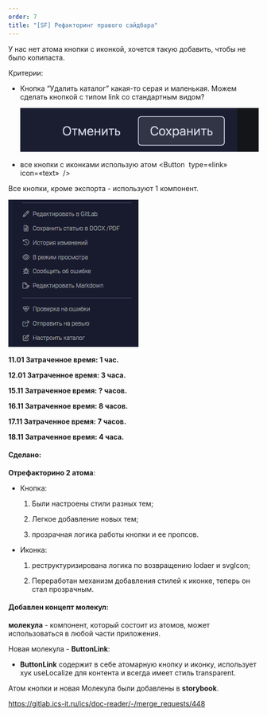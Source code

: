 ```yaml
---
order: 7
title: "[SF] Рефакторинг правого сайдбара"
---
```


У нас нет атома кнопки с иконкой, хочется такую добавить, чтобы не было копипаста.

Критерии:

-  Кнопка “Удалить каталог” какая-то серая и маленькая. Можем сделать кнопкой с типом link со стандартным видом?

   ![](./exists-in-source_0.png)

-  все кнопки с иконками использую атом \<Button  type=«link» icon=«text»  />

Все кнопки, кроме экспорта - используют 1 компонент.

![](./button-fix_0.png "Кнопки")

**11\.01 Затраченное время: 1 час.**

**12\.01 Затраченное время: 3 часа.**

**15\.11 Затраченное время: ? часов.**

**16\.11 Затраченное время: 8 часов.**

**17\.11 Затраченное время: 7 часов.**

**18\.11 Затраченное время: 4 часа.**

#### Сделано:

**Отрефакторино 2 атома**:

-  Кнопка:

   1. Были настроены стили разных тем;

   2. Легкое добавление новых тем;

   3. прозрачная логика работы кнопки и ее пропсов.

-  Иконка:

   1. реструктуризирована логика по возвращению lodaer и svgIcon;

   2. Переработан механизм добавления стилей к иконке, теперь он стал прозрачным.



#### Добавлен концепт молекул:

**молекула** - компонент, который состоит из атомов, может использоваться в любой части приложения.

Новая молекула - **ButtonLink**:

-  **ButtonLink** содержит в себе атомарную кнопку и иконку, использует хук useLocalize для контента и всегда имеет стиль transparent.



Атом кнопки и новая Молекула были добавлены в **storybook**.



https://gitlab.ics-it.ru/ics/doc-reader/-/merge_requests/448